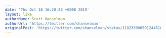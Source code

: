 ```yaml
---
date: 'Thu Oct 10 16:20:28 +0000 2019'
layout: like
authorName: Scott Hanselman
authorUrl: 'https://twitter.com/shanselman'
originalPost: 'https://twitter.com/shanselman/status/1182330065012445186'
---
```

